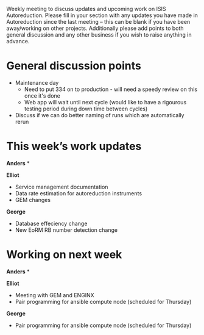 Weekly meeting to discuss updates and upcoming work on ISIS Autoreduction.
Please fill in your section with any updates you have made in Autoreduction since the last meeting – this can be blank if you have been away/working on other projects. Additionally please add points to both general discussion and any other business if you wish to raise anything in advance. 

General discussion points
=========================
* Maintenance day
  * Need to put 334 on to production - will need a speedy review on this once it's done
  * Web app will wait until next cycle (would like to have a rigourous testing period during down time between cycles)
* Discuss if we can do better naming of runs which are automatically rerun

This week’s work updates
========================

**Anders**
* 

**Elliot**
* Service management documentation
* Data rate estimation for autoreduction instruments
* GEM changes

**George**
* Database effeciency change
* New EoRM RB number detection change

Working on next week
====================

**Anders**
* 

**Elliot**
* Meeting with GEM and ENGINX 
* Pair programming for ansible compute node (scheduled for Thursday)


**George**

* Pair programming for ansible compute node (scheduled for Thursday)
